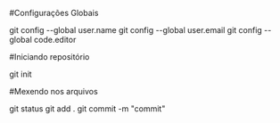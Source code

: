 #Configurações Globais

git config --global user.name
git config --global user.email
git config --global code.editor

#Iniciando repositório

git init

#Mexendo nos arquivos

git status
git add .
git commit -m "commit"